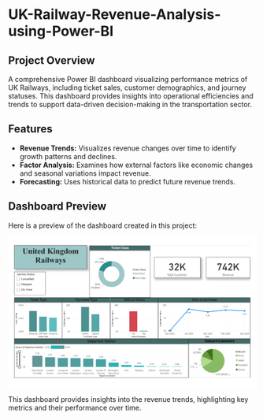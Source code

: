 # UK-Railway-Revenue-Analysis-using-Power-BI

## Project Overview
A comprehensive Power BI dashboard visualizing performance metrics of UK Railways, including ticket sales, customer demographics, and journey statuses. This dashboard provides insights into operational efficiencies and trends to support data-driven decision-making in the transportation sector.

## Features 

- **Revenue Trends:** Visualizes revenue changes over time to identify growth patterns and declines.
- **Factor Analysis:** Examines how external factors like economic changes and seasonal variations impact revenue.
- **Forecasting:** Uses historical data to predict future revenue trends.

## Dashboard Preview

Here is a preview of the dashboard created in this project:

![image alt](https://github.com/Devarbat/UK-Railway-Revenue-Analysis-using-Power-BI/blob/b0f922528193f5154022e7f59255516d881e0ac0/UK%20railway_page-0001.jpg)

This dashboard provides insights into the revenue trends, highlighting key metrics and their performance over time.
